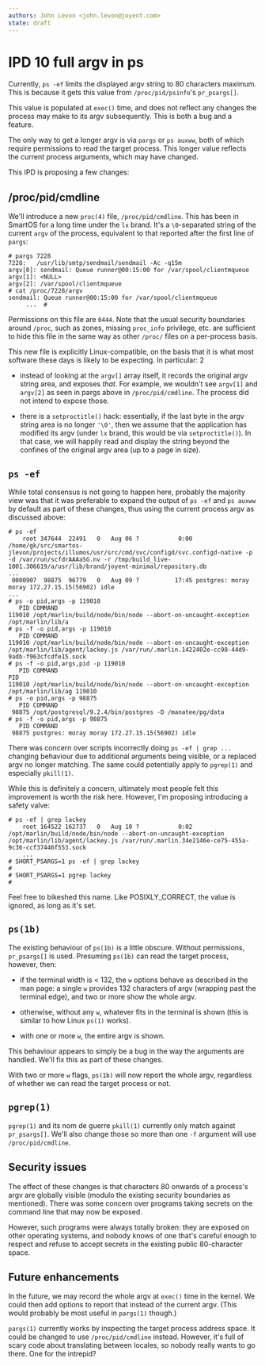 ```yaml
---
authors: John Levon <john.levon@joyent.com>
state: draft
---
```


# IPD 10 full argv in ps

Currently, `ps -ef` limits the displayed argv string to 80 characters maximum.
This is because it gets this value from `/proc/pid/psinfo`'s `pr_psargs[]`.

This value is populated at `exec()` time, and does not reflect any changes the
process may make to its argv subsequently. This is both a bug and a feature.

The only way to get a longer argv is via `pargs` or `ps auxww`, both of which
require permissions to read the target process. This longer value reflects the
current process arguments, which may have changed.

This IPD is proposing a few changes:

## /proc/pid/cmdline

We'll introduce a new `proc(4)` file, `/proc/pid/cmdline`. This has been in SmartOS
for a long time under the `lx` brand. It's a `\0`-separated string of the
current `argv` of the process, equivalent to that reported after the first line
of `pargs`:

```
# pargs 7228
7228:	/usr/lib/smtp/sendmail/sendmail -Ac -q15m
argv[0]: sendmail: Queue runner@00:15:00 for /var/spool/clientmqueue
argv[1]: <NULL>
argv[2]: /var/spool/clientmqueue
# cat /proc/7228/argv
sendmail: Queue runner@00:15:00 for /var/spool/clientmqueue
     ...  #
```

Permissions on this file are `0444`. Note that the usual security boundaries around `/proc`,
such as zones, missing `proc_info` privilege, etc. are sufficient to hide this
file in the same way as other `/proc/` files on a per-process basis.

This new file is explicitly Linux-compatible, on the basis that it is what
most software these days is likely to be expecting. In particular:
2
 - instead of looking at the `argv[]` array itself, it records the original
   argv string area, and exposes *that*. For example, we wouldn't see `argv[1]`
   and `argv[2]` as seen in pargs above in `/proc/pid/cmdline`. The process
   did not intend to expose those.
   
 - there is a `setproctitle()` hack: essentially, if the last byte in the argv
   string area is no longer `'\0'`, then we assume that the application has
   modified its argv (under `lx` brand, this would be via `setproctitle()`).
   In that case, we will happily read and display the string beyond the confines
   of the original argv area (up to a page in size).

## `ps -ef`

While total consensus is not going to happen here, probably the majority view was
that it was preferable to expand the output of `ps -ef` and `ps auxww` by default
as part of these changes, thus using the current process argv as discussed above:

```
# ps -ef
    root 347644  22491   0   Aug 06 ?           0:00 /home/gk/src/smartos-jlevon/projects/illumos/usr/src/cmd/svc/configd/svc.configd-native -p -d /var/run/scfdrAAAaSG.nv -r /tmp/build_live-1001.306619/a/usr/lib/brand/joyent-minimal/repository.db
...
 0000907  98875  96779   0   Aug 09 ?          17:45 postgres: moray moray 172.27.15.15(56902) idle                 
...
# ps -o pid,args -p 119010
   PID COMMAND
119010 /opt/marlin/build/node/bin/node --abort-on-uncaught-exception /opt/marlin/lib/a
# ps -f -o pid,args -p 119010
   PID COMMAND
119010 /opt/marlin/build/node/bin/node --abort-on-uncaught-exception /opt/marlin/lib/agent/lackey.js /var/run/.marlin.1422402e-cc98-44d9-9adb-f963cfcdfe15.sock
# ps -f -o pid,args,pid -p 119010
   PID COMMAND                                                                             PID
119010 /opt/marlin/build/node/bin/node --abort-on-uncaught-exception /opt/marlin/lib/ag 119010
# ps -o pid,args -p 98875
   PID COMMAND
 98875 /opt/postgresql/9.2.4/bin/postgres -D /manatee/pg/data
# ps -f -o pid,args -p 98875
   PID COMMAND
 98875 postgres: moray moray 172.27.15.15(56902) idle                 
```

There was concern over scripts incorrectly doing `ps -ef | grep ...` changing behaviour
due to additional arguments being visible, or a replaced argv no longer matching. The
same could potentially apply to `pgrep(1)` and especially `pkill(1)`.

While this is definitely a concern, ultimately most people felt this improvement is
worth the risk here. However, I'm proposing introducing a safety valve:

```
# ps -ef | grep lackey
    root 164522 162737   0   Aug 10 ?           0:02 /opt/marlin/build/node/bin/node --abort-on-uncaught-exception /opt/marlin/lib/agent/lackey.js /var/run/.marlin.34e2146e-ce75-455a-9c36-ccf37446f553.sock
    ...
# SHORT_PSARGS=1 ps -ef | grep lackey
#
# SHORT_PSARGS=1 pgrep lackey
#
```

Feel free to bikeshed this name. Like POSIXLY_CORRECT, the value is ignored, as long
as it's set.

## `ps(1b)`

The existing behaviour of `ps(1b)` is a little obscure. Without permissions,
`pr_psargs[]` is used. Presuming `ps(1b)` can read the target process, however,
then:

 - if the terminal width is < 132, the `w` options behave as described in the
   man page: a single `w` provides 132 characters of argv (wrapping past the
   terminal edge), and two or more show the whole argv.

 - otherwise, without any `w`, whatever fits in the terminal is shown (this is
   similar to how Linux `ps(1)` works).

 - with one or more `w`, the entire argv is shown.

This behaviour appears to simply be a bug in the way the arguments are handled.
We'll fix this as part of these changes.

With two or more `w` flags, `ps(1b)` will now report the whole argv, regardless
of whether we can read the target process or not.

## `pgrep(1)`

`pgrep(1)` and its nom de guerre `pkill(1)` currently only match against
`pr_psargs[]`. We'll also change those so more than one `-f` argument will use
`/proc/pid/cmdline`.

## Security issues

The effect of these changes is that characters 80 onwards of a process's argv
are globally visible (modulo the existing security boundaries as mentioned).
There was some concern over programs taking secrets on the command line that may
now be exposed.

However, such programs were always totally broken: they are exposed on other
operating systems, and nobody knows of one that's careful enough to respect and
refuse to accept secrets in the existing public 80-character space.

## Future enhancements

In the future, we may record the whole argv at `exec()` time in the kernel. We
could then add options to report that instead of the current argv. (This would
probably be most useful in `pargs(1)` though.)

`pargs(1)` currently works by inspecting the target process address space. It could
be changed to use `/proc/pid/cmdline` instead. However, it's full of scary code
about translating between locales, so nobody really wants to go there. One for
the intrepid?
